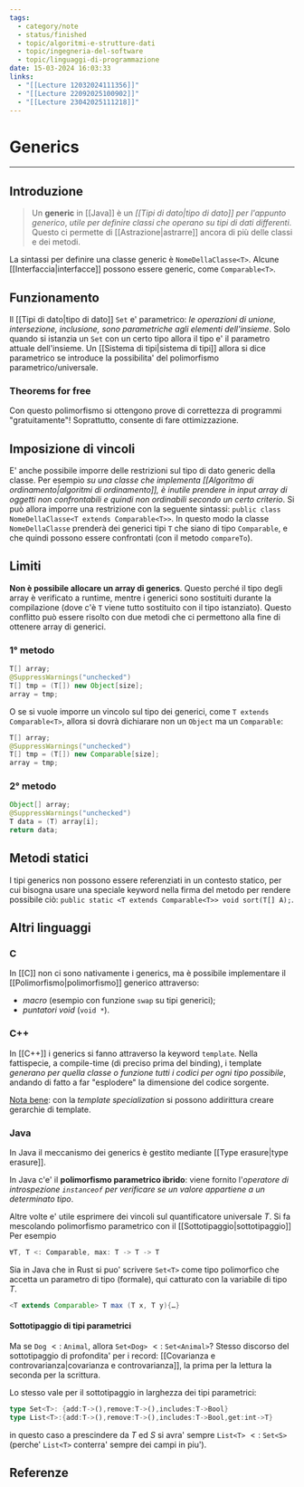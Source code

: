 ```yaml
---
tags:
  - category/note
  - status/finished
  - topic/algoritmi-e-strutture-dati
  - topic/ingegneria-del-software
  - topic/linguaggi-di-programmazione
date: 15-03-2024 16:03:33
links:
  - "[[Lecture 12032024111356]]"
  - "[[Lecture 22092025100902]]"
  - "[[Lecture 23042025111218]]"
---
```

# Generics
---
## Introduzione
> Un **generic** in [[Java]] è un _[[Tipi di dato|tipo di dato]] per l'appunto generico_, _utile per definire classi che operano su tipi di dati differenti_. Questo ci permette di [[Astrazione|astrarre]] ancora di più delle classi e dei metodi.

La sintassi per definire una classe generic è `NomeDellaClasse<T>`. Alcune [[Interfaccia|interfacce]] possono essere generic, come `Comparable<T>`.

## Funzionamento
Il [[Tipi di dato|tipo di dato]] `Set` e' parametrico: _le operazioni di unione, intersezione, inclusione, sono parametriche agli elementi dell'insieme_. Solo quando si istanzia un `Set` con un certo tipo allora il tipo e' il parametro attuale dell'insieme.
Un [[Sistema di tipi|sistema di tipi]] allora si dice parametrico se introduce la possibilita' del polimorfismo parametrico/universale.

### Theorems for free
Con questo polimorfismo si ottengono prove di correttezza di programmi "gratuitamente"! Soprattutto, consente di fare ottimizzazione.

## Imposizione di vincoli
E' anche possibile imporre delle restrizioni sul tipo di dato generic della classe. Per esempio _su una classe che implementa [[Algoritmo di ordinamento|algoritmi di ordinamento]], è inutile prendere in input array di oggetti non confrontabili e quindi non ordinabili secondo un certo criterio_. Si può allora imporre una restrizione con la seguente sintassi: `public class NomeDellaClasse<T extends Comparable<T>>`. In questo modo la classe `NomeDellaClasse` prenderà dei generici tipi `T` che siano di tipo `Comparable`, e che quindi possono essere confrontati (con il metodo `compareTo`).

## Limiti
**Non è possibile allocare un array di generics**. Questo perché il tipo degli array è verificato a runtime, mentre i generici sono sostituiti durante la compilazione (dove c'è `T` viene tutto sostituito con il tipo istanziato). Questo conflitto può essere risolto con due metodi che ci permettono alla fine di ottenere array di generici.

### 1° metodo
```java
T[] array;
@SuppressWarnings("unchecked")
T[] tmp = (T[]) new Object[size];
array = tmp;
```

O se si vuole imporre un vincolo sul tipo dei generici, come `T extends Comparable<T>`, allora si dovrà dichiarare non un `Object` ma un `Comparable`:
```java
T[] array;
@SuppressWarnings("unchecked")
T[] tmp = (T[]) new Comparable[size];
array = tmp;
```

### 2° metodo
```java
Object[] array;
@SuppressWarnings("unchecked")
T data = (T) array[i];
return data;
```

## Metodi statici
I tipi generics non possono essere referenziati in un contesto statico, per cui bisogna usare una speciale keyword nella firma del metodo per rendere possibile ciò: `public static <T extends Comparable<T>> void sort(T[] A);`.

## Altri linguaggi
### C
In [[C]] non ci sono nativamente i generics, ma è possibile implementare il [[Polimorfismo|polimorfismo]] generico attraverso:
- _macro_ (esempio con funzione `swap` su tipi generici);
- _puntatori void_ (`void *`).

### C++
In [[C++]] i generics si fanno attraverso la keyword `template`. Nella fattispecie, a compile-time (di preciso prima del binding), i template _generano per quella classe o funzione tutti i codici per ogni tipo possibile_, andando di fatto a far "esplodere" la dimensione del codice sorgente.

<u>Nota bene</u>: con la _template specialization_ si possono addirittura creare gerarchie di template.

### Java
In Java il meccanismo dei generics è gestito mediante [[Type erasure|type erasure]].

In Java c'e' il **polimorfismo parametrico ibrido**: viene fornito l'_operatore di introspezione `instanceof` per verificare se un valore appartiene a un determinato tipo_.

Altre volte e' utile esprimere dei vincoli sul quantificatore universale $T$. Si fa mescolando polimorfismo parametrico con il [[Sottotipaggio|sottotipaggio]] Per esempio
```rust
∀T, T <: Comparable, max: T -> T -> T
```

Sia in Java che in Rust si puo' scrivere `Set<T>` come tipo polimorfico che accetta un parametro di tipo (formale), qui catturato con la variabile di tipo $T$.
```Java
<T extends Comparable> T max (T x, T y){…}
```

#### Sottotipaggio di tipi parametrici
Ma se `Dog` $<:$ `Animal`, allora `Set<Dog>` $<:$ `Set<Animal>`? Stesso discorso del sottotipaggio di profondita' per i record: [[Covarianza e controvarianza|covarianza e controvarianza]], la prima per la lettura la seconda per la scrittura.

Lo stesso vale per il sottotipaggio in larghezza dei tipi parametrici:
```rust
type Set<T>: {add:T->(),remove:T->(),includes:T->Bool}
type List<T>:{add:T->(),remove:T->(),includes:T->Bool,get:int->T}
```
in questo caso a prescindere da $T$ ed $S$ si avra' sempre `List<T>` $<:$ `Set<S>` (perche' `List<T>` conterra' sempre dei campi in piu').

## Referenze